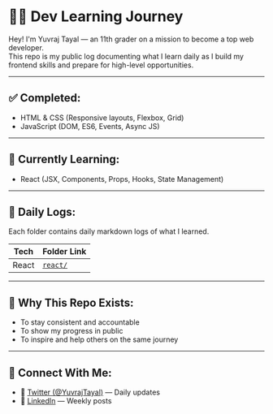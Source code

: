 # 👨‍💻 Dev Learning Journey

Hey! I'm Yuvraj Tayal — an 11th grader on a mission to become a top web developer.  
This repo is my public log documenting what I learn daily as I build my frontend skills and prepare for high-level opportunities.

---

## ✅ Completed:
- HTML & CSS (Responsive layouts, Flexbox, Grid)
- JavaScript (DOM, ES6, Events, Async JS)

---

## 🚀 Currently Learning:
- React (JSX, Components, Props, Hooks, State Management)

---

## 📅 Daily Logs:
Each folder contains daily markdown logs of what I learned.

| Tech        | Folder Link                      |
|-------------|----------------------------------|
| React       | [`react/`](./react)              |

---

## 🧠 Why This Repo Exists:
- To stay consistent and accountable
- To show my progress in public
- To inspire and help others on the same journey

---

## 📍 Connect With Me:
- 💬 [Twitter (@YuvrajTayal)](https://x.com/YuvrajTayal) — Daily updates
- 🔗 [LinkedIn](https://www.linkedin.com/in/yuvraj-tayal-7a3a48356/) — Weekly posts
